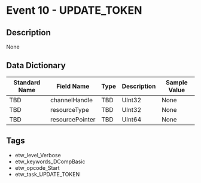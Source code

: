 # Event 10 - UPDATE_TOKEN

## Description
None

## Data Dictionary
|Standard Name|Field Name|Type|Description|Sample Value|
|---|---|---|---|---|
|TBD|channelHandle|TBD|UInt32|None|None|
|TBD|resourceType|TBD|UInt32|None|None|
|TBD|resourcePointer|TBD|UInt64|None|None|

## Tags
* etw_level_Verbose
* etw_keywords_DCompBasic
* etw_opcode_Start
* etw_task_UPDATE_TOKEN